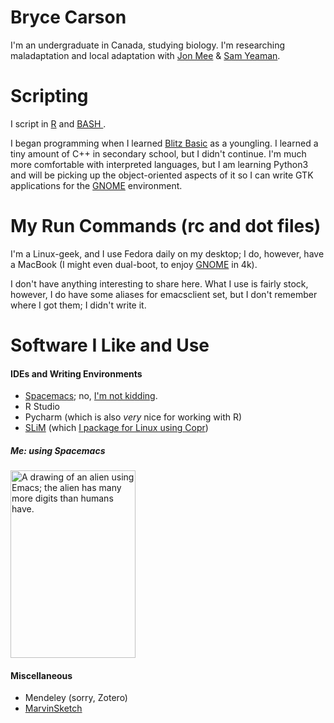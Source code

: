 <p align="center"><h1>Bryce Carson</h1></p>

I'm an undergraduate in Canada, studying biology. I'm researching maladaptation and local adaptation with [Jon Mee](https://orcid.org/0000-0003-0688-1390) & [Sam Yeaman](https://orcid.org/0000-0002-1706-8699).

# Scripting

I script in [R](https://developer.r-project.org/www.gnu.org/R.html) and [BASH ](https://www.gnu.org/software/bash/).

I began programming when I learned [Blitz Basic](https://en.wikipedia.org/wiki/Blitz_BASIC) as a youngling. I learned a tiny amount of C++ in secondary school, but I didn't continue. I'm much more comfortable with interpreted languages, but I am learning Python3 and will be picking up the object-oriented aspects of it so I can write GTK applications for the [GNOME](https://www.gnome.org/) environment.

# My Run Commands (rc and dot files)

I'm a Linux-geek, and I use Fedora daily on my desktop; I do, however, have a MacBook (I might even dual-boot, to enjoy [GNOME](https://www.gnome.org/) in 4k).

I don't have anything interesting to share here. What I use is fairly stock, however, I do have some aliases for emacsclient set, but I don't remember where I got them; I didn't write it.

# Software I Like and Use

#### IDEs and Writing Environments

- [Spacemacs](https://www.spacemacs.org); no, [I'm not kidding](https://github.com/vsbuffalo/dotfiles/blob/dbd493ebc2d174894799dbddb7e356ae22eb85fd/.zshrc#L80-L83).
- R Studio
- Pycharm (which is also *very* nice for working with R)
- [SLiM](https://www.github.com/messerlab/slim) (which [I package for Linux using Copr](https://copr.fedorainfracloud.org/coprs/bacarson/SLiM-Selection_on_Linked_Mutations/))

##### Me: using Spacemacs
<img alt="A drawing of an alien using Emacs; the alien has many more digits than humans have." src=http://www.gnu.org/software/emacs/its-cover.png width=200px height=300px>

#### Miscellaneous

- Mendeley (sorry, Zotero)
- [MarvinSketch](https://chemaxon.com/products/marvin)
